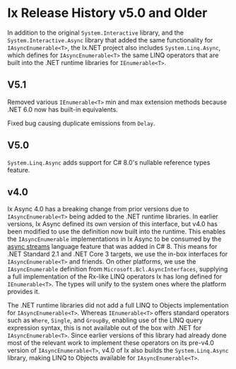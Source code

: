 # Ix Release History v5.0 and Older

In addition to the original `System.Interactive` library, and the `System.Interactive.Async` library that added the same functionality for `IAsyncEnumerable<T>`, the Ix.NET project also includes `System.Linq.Async`, which defines for `IAsyncEnumerable<T>` the same LINQ operators that are built into the .NET runtime libraries for `IEnumerable<T>`.

## V5.1

Removed various `IEnumerable<T>` min and max extension methods because .NET 6.0 now has built-in equivalents.

Fixed bug causing duplicate emissions from `Delay`.


## V5.0

`System.Linq.Async` adds support for C# 8.0's nullable reference types feature.


## v4.0

Ix Async 4.0 has a breaking change from prior versions due to `IAsyncEnumerable<T>` being added to the .NET runtime libraries. In earlier versions, Ix Async defined its own version of this interface, but v4.0 has been modified to use the definition now built into the runtime. This enables the `IAsyncEnumerable` implementations in Ix Async to be consumed by the [async streams](https://github.com/dotnet/roslyn/blob/master/docs/features/async-streams.md) language feature that was added in C# 8. This means for .NET Standard 2.1 and .NET Core 3 targets, we use the in-box interfaces for `IAsyncEnumerable<T>` and friends. On other platforms, we use the `IAsyncEnumerable` definition from `Microsoft.Bcl.AsyncInterfaces`, supplying a full implementation of the Rx-like LINQ operators Ix has long defined for `IEnumerable<T>`. The types will unify to the system ones where the platform provides it.

The .NET runtime libraries did not add a full LINQ to Objects implementation for `IAsyncEnumerable<T>`. Whereas `IEnumerable<T>` offers standard operators such as `Where`, `Single`, and `GroupBy`, enabling use of the LINQ query expression syntax, this is not available out of the box with .NET for `IAsyncEnumerable<T>`. Since earlier versions of this library had already done most of the relevant work to implement these operators on its pre-v4.0 version of `IAsyncEnumerable<T>`, v4.0 of Ix also builds the `System.Linq.Async` library, making LINQ to Objects available for `IAsyncEnumerable<T>`.